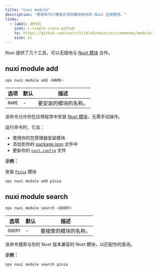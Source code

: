 ```yaml
---
title: "nuxi module"
description: "使用命令行搜索并添加模块到你的 Nuxt 应用程序。"
links:
  - label: 源代码
    icon: i-simple-icons-github
    to: https://github.com/nuxt/cli/blob/main/src/commands/module/
    size: xs
---
```


Nuxi 提供了几个工具，可以无缝地与 [Nuxt 模块](/modules) 合作。

## nuxi module add

```bash [Terminal]
npx nuxi module add <NAME>
```

选项        | 默认          | 描述
-------------------------|-----------------|------------------
`NAME` | - | 要安装的模块的名称。

该命令允许你在应用程序中安装 [Nuxt 模块](/modules)，无需手动操作。

运行命令时，它会：
- 使用你的包管理器安装模块
- 添加到你的 [package.json](/docs/guide/directory-structure/package) 文件中
- 更新你的 [`nuxt.config`](/docs/guide/directory-structure/nuxt-config) 文件

**示例：**

安装 [`Pinia`](/modules/pinia) 模块
```bash [Terminal]
npx nuxi module add pinia 
```

## nuxi module search

```bash [Terminal]
npx nuxi module search <QUERY>
```

选项        | 默认          | 描述
-------------------------|-----------------|------------------
`QUERY` | - | 要搜索的模块的名称。

该命令搜索与你的 Nuxt 版本兼容的 Nuxt 模块，以匹配你的查询。

**示例：**

```bash [Terminal]
npx nuxi module search pinia
```
